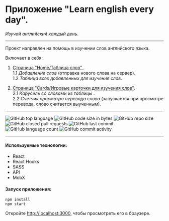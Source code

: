 # Приложение "Learn english every day".

_Изучай английский каждый день_.

---

<!-- здесь ссылка на гитхаб пэйдж -->

Проект направлен на помощь в изучении слов английского языка.

Включает в себя:

1. <ins>Страница "Home/Таблица слов" </ins>. <br>
   1.1 _Добавление слов_ (отправка нового слова на сервер).<br>
   1.2 _Таблица всех добавленных для изучения слов_.<br>

2. <ins>Страница "Cards/Игровые карточки для изучения слов"</ins>.<br>
   2.1 _Карусель со словами из таблицы_ .<br>
   2.2 _Счетчик просмотра перевода слова_ (запускается при просмотре перевода, слово считается выученным).<br>

---

![GitHub top language](https://img.shields.io/github/languages/top/JBatsyus/english_cards?color=%23ffcc00) ![GitHub code size in bytes](https://img.shields.io/github/languages/code-size/JBatsyus/english_cards?color=%23ffcc00) ![GitHub repo size](https://img.shields.io/github/repo-size/JBatsyus/english_cards?color=%23ffcc00) ![GitHub closed pull requests](https://img.shields.io/github/issues-pr-closed/JBatsyus/english_cards) ![GitHub last commit](https://img.shields.io/github/last-commit/JBatsyus/english_cards?color=%23ffcc00) ![GitHub language count](https://img.shields.io/github/languages/count/JBatsyus/english_cards?color=%23ffcc00) ![GitHub commit activity](https://img.shields.io/github/commit-activity/y/JBatsyus/english_cards?color=%23ffcc00)

---

<!-- ![gif](https://github.com/gif) -->

#### Используемые технологии:

- React
- React Hooks
- SASS
- API
- MobX

#### Запуск приложения:

```
npm install
npm start
```

Откройте [http://localhost:3000](http://localhost:3000), чтобы просмотреть его в браузере.
